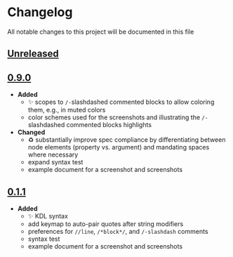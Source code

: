 # Changelog
All notable changes to this project will be documented in this file

[unreleased]: https://github.com/eugenesvk/sublime-kdl/compare/0.9.0...HEAD
## [Unreleased]
<!-- - __Added__ -->
  <!-- + :sparkles:  -->
  <!-- new features -->
<!-- - __Changed__ -->
  <!-- +   -->
  <!-- changes in existing functionality -->
<!-- - __Fixed__ -->
  <!-- + :beetle:  -->
  <!-- bug fixes -->
<!-- - __Deprecated__ -->
  <!-- + :poop:  -->
  <!-- soon-to-be removed features -->
<!-- - __Removed__ -->
  <!-- + :wastebasket:  -->
  <!-- now removed features -->
<!-- - __Security__ -->
  <!-- + :lock:  -->
  <!-- vulnerabilities -->

[0.9.0]: https://github.com/eugenesvk/sublime-kdl/releases/tag/0.9.0
## [0.9.0]
- __Added__
  + :sparkles: scopes to `/-`slashdashed commented blocks to allow coloring them, e.g., in muted colors
  + color schemes used for the screenshots and illustrating the `/-`slashdashed commented blocks highlights
- __Changed__
  + :recycle: substantially improve spec compliance by differentiating between node elements (property vs. argument) and mandating spaces where necessary
  + expand syntax test
  + example document for a screenshot and screenshots

[0.1.1]: https://github.com/eugenesvk/sublime-kdl/releases/tag/0.1.1
## [0.1.1]
- __Added__
  + :sparkles: KDL syntax
  + add keymap to auto-pair quotes after string modifiers
  + preferences for `//line`, `/*block*/`, and `/-slashdash` comments
  + syntax test
  + example document for a screenshot and screenshots

